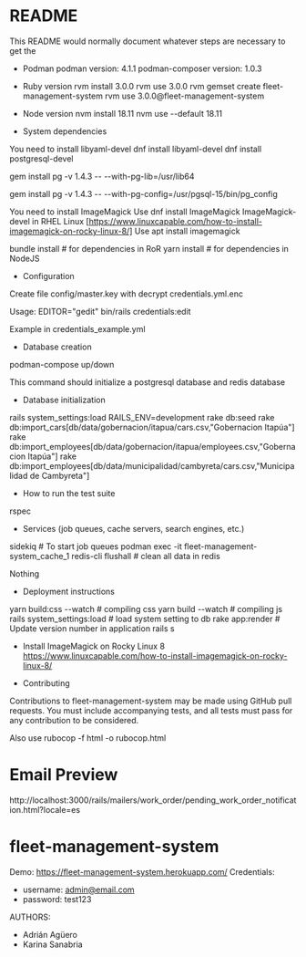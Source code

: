 # README

This README would normally document whatever steps are necessary to get the
* Podman
  podman version: 4.1.1
  podman-composer version:  1.0.3

* Ruby version
  rvm install 3.0.0
  rvm use 3.0.0
  rvm gemset create fleet-management-system
  rvm use 3.0.0@fleet-management-system

* Node version
  nvm install 18.11
  nvm use --default 18.11

* System dependencies

You need to install libyaml-devel
dnf install libyaml-devel
dnf install postgresql-devel

gem install pg -v 1.4.3 -- --with-pg-lib=/usr/lib64

gem install pg -v 1.4.3 -- --with-pg-config=/usr/pgsql-15/bin/pg_config

You need to install ImageMagick
Use dnf install ImageMagick ImageMagick-devel in RHEL Linux [https://www.linuxcapable.com/how-to-install-imagemagick-on-rocky-linux-8/]
Use apt install imagemagick

bundle install # for dependencies in RoR
yarn install # for dependencies in NodeJS

* Configuration

Create file config/master.key with decrypt credentials.yml.enc

Usage: EDITOR="gedit" bin/rails credentials:edit

Example in credentials_example.yml

* Database creation

podman-compose up/down

This command should initialize a postgresql database and redis database

* Database initialization

rails system_settings:load RAILS_ENV=development
rake db:seed
rake db:import_cars[db/data/gobernacion/itapua/cars.csv,"Gobernacion Itapúa"]
rake db:import_employees[db/data/gobernacion/itapua/employees.csv,"Gobernacion Itapúa"]
rake db:import_employees[db/data/municipalidad/cambyreta/cars.csv,"Municipalidad de Cambyreta"]

* How to run the test suite

rspec

* Services (job queues, cache servers, search engines, etc.)

sidekiq # To start job queues
podman exec -it fleet-management-system_cache_1 redis-cli flushall # clean all data in redis

Nothing

* Deployment instructions

yarn build:css --watch # compiling css
yarn build --watch # compiling js
rails system_settings:load # load system setting to db
rake app:render # Update version number in application
rails s

* Install ImageMagick on Rocky Linux 8
https://www.linuxcapable.com/how-to-install-imagemagick-on-rocky-linux-8/

* Contributing

Contributions to fleet-management-system may be made using GitHub pull requests. You must include accompanying tests, and all tests must pass for any contribution to be considered.

Also use rubocop -f html -o rubocop.html

# Email Preview 
http://localhost:3000/rails/mailers/work_order/pending_work_order_notification.html?locale=es

# fleet-management-system

Demo: https://fleet-management-system.herokuapp.com/
Credentials:
- username: admin@email.com
- password: test123

AUTHORS:
- Adrián Agüero
- Karina Sanabria

